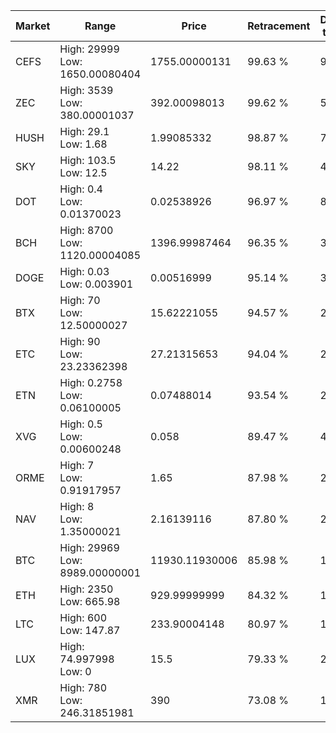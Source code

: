 | Market | Range | Price| Retracement | Doubles to 50% |
| --- | --- | --- | --- | --- |
| CEFS | High: 29999<br />Low: 1650.00080404 | 1755.00000131 | 99.63 % | 9.02 |
| ZEC | High: 3539<br />Low: 380.00001037 | 392.00098013 | 99.62 % | 5.00 |
| HUSH | High: 29.1<br />Low: 1.68 | 1.99085332 | 98.87 % | 7.73 |
| SKY | High: 103.5<br />Low: 12.5 | 14.22 | 98.11 % | 4.08 |
| DOT | High: 0.4<br />Low: 0.01370023 | 0.02538926 | 96.97 % | 8.15 |
| BCH | High: 8700<br />Low: 1120.00004085 | 1396.99987464 | 96.35 % | 3.51 |
| DOGE | High: 0.03<br />Low: 0.003901 | 0.00516999 | 95.14 % | 3.28 |
| BTX | High: 70<br />Low: 12.50000027 | 15.62221055 | 94.57 % | 2.64 |
| ETC | High: 90<br />Low: 23.23362398 | 27.21315653 | 94.04 % | 2.08 |
| ETN | High: 0.2758<br />Low: 0.06100005 | 0.07488014 | 93.54 % | 2.25 |
| XVG | High: 0.5<br />Low: 0.00600248 | 0.058 | 89.47 % | 4.36 |
| ORME | High: 7<br />Low: 0.91917957 | 1.65 | 87.98 % | 2.40 |
| NAV | High: 8<br />Low: 1.35000021 | 2.16139116 | 87.80 % | 2.16 |
| BTC | High: 29969<br />Low: 8989.00000001 | 11930.11930006 | 85.98 % | 1.63 |
| ETH | High: 2350<br />Low: 665.98 | 929.99999999 | 84.32 % | 1.62 |
| LTC | High: 600<br />Low: 147.87 | 233.90004148 | 80.97 % | 1.60 |
| LUX | High: 74.997998<br />Low: 0 | 15.5 | 79.33 % | 2.42 |
| XMR | High: 780<br />Low: 246.31851981 | 390 | 73.08 % | 1.32 |
